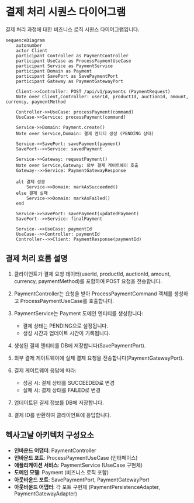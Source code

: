 # 결제 처리 시퀀스 다이어그램

결제 처리 과정에 대한 비즈니스 로직 시퀀스 다이어그램입니다.

```mermaid
sequenceDiagram
    autonumber
    actor Client
    participant Controller as PaymentController
    participant UseCase as ProcessPaymentUseCase
    participant Service as PaymentService
    participant Domain as Payment
    participant SavePort as SavePaymentPort
    participant Gateway as PaymentGatewayPort
    
    Client->>Controller: POST /api/v1/payments (PaymentRequest)
    Note over Client,Controller: userId, productId, auctionId, amount, currency, paymentMethod
    
    Controller->>UseCase: processPayment(command)
    UseCase->>Service: processPayment(command)
    
    Service->>Domain: Payment.create()
    Note over Service,Domain: 결제 엔티티 생성 (PENDING 상태)
    
    Service->>SavePort: savePayment(payment)
    SavePort-->>Service: savedPayment
    
    Service->>Gateway: requestPayment()
    Note over Service,Gateway: 외부 결제 게이트웨이 호출
    Gateway-->>Service: PaymentGatewayResponse
    
    alt 결제 성공
        Service->>Domain: markAsSucceeded()
    else 결제 실패
        Service->>Domain: markAsFailed()
    end
    
    Service->>SavePort: savePayment(updatedPayment)
    SavePort-->>Service: finalPayment
    
    Service-->>UseCase: paymentId
    UseCase-->>Controller: paymentId
    Controller-->>Client: PaymentResponse(paymentId)
```

## 결제 처리 흐름 설명

1. 클라이언트가 결제 요청 데이터(userId, productId, auctionId, amount, currency, paymentMethod)를 포함하여 POST 요청을 전송합니다.

2. PaymentController는 요청을 받아 ProcessPaymentCommand 객체를 생성하고 ProcessPaymentUseCase를 호출합니다.

3. PaymentService는 Payment 도메인 엔티티를 생성합니다:
   - 결제 상태는 PENDING으로 설정됩니다.
   - 생성 시간과 업데이트 시간이 기록됩니다.

4. 생성된 결제 엔티티를 DB에 저장합니다(SavePaymentPort).

5. 외부 결제 게이트웨이에 실제 결제 요청을 전송합니다(PaymentGatewayPort).

6. 결제 게이트웨이 응답에 따라:
   - 성공 시: 결제 상태를 SUCCEEDED로 변경
   - 실패 시: 결제 상태를 FAILED로 변경

7. 업데이트된 결제 정보를 DB에 저장합니다.

8. 결제 ID를 반환하여 클라이언트에 응답합니다.

## 헥사고날 아키텍처 구성요소

- **인바운드 어댑터**: PaymentController
- **인바운드 포트**: ProcessPaymentUseCase (인터페이스)
- **애플리케이션 서비스**: PaymentService (UseCase 구현체)
- **도메인 모델**: Payment (비즈니스 로직 포함)
- **아웃바운드 포트**: SavePaymentPort, PaymentGatewayPort
- **아웃바운드 어댑터**: 각 포트 구현체 (PaymentPersistenceAdapter, PaymentGatewayAdapter) 